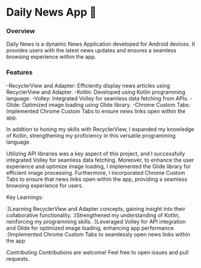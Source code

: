 <h1>Daily News App 📰</h1>

<h3>Overview</h3>
Daily News is a dynamic News Application developed for Android devices. It provides users with the latest news updates and ensures a seamless browsing experience within the app.

<h3>Features</h3>
-RecyclerView and Adapter: Efficiently display news articles using RecyclerView and Adapter.
-Kotlin: Developed using Kotlin programming language.
-Volley: Integrated Volley for seamless data fetching from APIs.
-Glide: Optimized image loading using Glide library.
-Chrome Custom Tabs: Implemented Chrome Custom Tabs to ensure news links open within the app.

In addition to honing my skills with RecyclerView, I expanded my knowledge of Kotlin, strengthening my proficiency in this versatile programming language.

Utilizing API libraries was a key aspect of this project, and I successfully integrated Volley for seamless data fetching. Moreover, to enhance the user experience and optimize image loading, I implemented the Glide library for efficient image processing. Furthermore, I incorporated Chrome Custom Tabs to ensure that news links open within the app, providing a seamless browsing experience for users.

Key Learnings:

:)Learning RecyclerView and Adapter concepts, gaining insight into their collaborative functionality.
:)Strengthened my understanding of Kotlin, reinforcing my programming skills.
:)Leveraged Volley for API integration and Glide for optimized image loading, enhancing app performance.
:)Implemented Chrome Custom Tabs to seamlessly open news links within the app

Contributing
Contributions are welcome! Feel free to open issues and pull requests.

